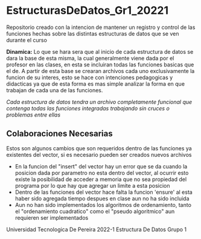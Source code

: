 # EstructurasDeDatos_Gr1_20221
Repositorio creado con la intencion de mantener un registro y control de las funciones hechas sobre las distintas estructuras de datos que se ven durante el curso

**Dinamica:** Lo que se hara sera que al inicio de cada estructura de datos se dara la base de esta misma, la cual generalmente viene dada por el profesor en las clases, en esta se incluiran todas las funciones basicas que el de.
A partir de esta base se crearan archivos cada uno exclusivamente la funcion de su interes, esto se hace con intenciones pedagogicas y didacticas ya que de esta forma es mas simple analizar la forma en que trabajan de cada una de las funciones.

*Cada estructura de datos tendra un archivo completamente funcional que contenga todas las funciones integradas trabajando sin cruces o problemas entre ellas*

## Colaboraciones Necesarias
Estos son algunos cambios que son requeridos dentro de las funciones ya existentes del vector, si es necesario pueden ser creados nuevos archivos
- En la funcion del "insert" del vector hay un error que se da cuando la posicion dada por parametro no esta dentro del vector, al ocurrir esto existe la posibilidad de acceder a memoria que no sea propiedad del programa por lo que hay que agregar un limite a esta posicion
- Dentro de las funciones del vector hace falta la funcion 'ensure' al esta haber sido agregada tiempo despues en clase aun no ha sido incluida
- Aun no han sido implementados los algoritmos de ordenamiento, tanto el "ordenamiento cuadratico" como el "pseudo algoritmico" aun requieren ser implementados

Universidad Tecnologica De Pereira
2022-1
Estructura De Datos Grupo 1
